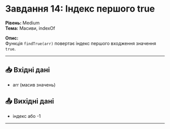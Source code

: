 # Завдання 14: Індекс першого true
**Рівень:** Medium  
**Тема:** Масиви, indexOf  

**Опис:**  
Функція `findTrue(arr)` повертає індекс першого входження значення `true`.  

---
## 📥 Вхідні дані
- arr (масив значень)

## 📤 Вихідні дані
- індекс або -1

---
